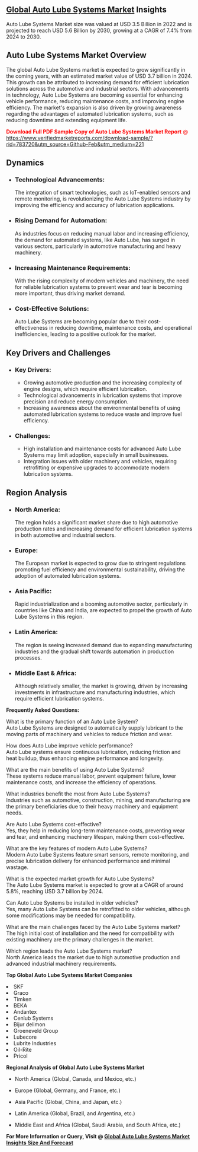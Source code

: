 <h2><a href="https://www.verifiedmarketreports.com/download-sample/?rid=783720&amp;utm_source=Github&amp;utm_medium=221" target="_blank">Global Auto Lube Systems Market</a> Insights</h2><p>Auto Lube Systems Market size was valued at USD 3.5 Billion in 2022 and is projected to reach USD 5.6 Billion by 2030, growing at a CAGR of 7.4% from 2024 to 2030.</p><p> <h2>Auto Lube Systems Market Overview</h2> <p>The global Auto Lube Systems market is expected to grow significantly in the coming years, with an estimated market value of USD 3.7 billion in 2024. This growth can be attributed to increasing demand for efficient lubrication solutions across the automotive and industrial sectors. With advancements in technology, Auto Lube Systems are becoming essential for enhancing vehicle performance, reducing maintenance costs, and improving engine efficiency. The market's expansion is also driven by growing awareness regarding the advantages of automated lubrication systems, such as reducing downtime and extending equipment life.</p> <p><p><span class=""><span style="color: #ff0000;"><strong>Download Full PDF Sample Copy of Auto Lube Systems Market Report</strong> @ </span><a href="https://www.verifiedmarketreports.com/download-sample/?rid=783720&amp;utm_source=Github-Feb&amp;utm_medium=221" target="_blank">https://www.verifiedmarketreports.com/download-sample/?rid=783720&amp;utm_source=Github-Feb&amp;utm_medium=221</a></span></p></p> <h2>Dynamics</h2> <ul> <li><h3>Technological Advancements:</h3> The integration of smart technologies, such as IoT-enabled sensors and remote monitoring, is revolutionizing the Auto Lube Systems industry by improving the efficiency and accuracy of lubrication applications.</li> <li><h3>Rising Demand for Automation:</h3> As industries focus on reducing manual labor and increasing efficiency, the demand for automated systems, like Auto Lube, has surged in various sectors, particularly in automotive manufacturing and heavy machinery.</li> <li><h3>Increasing Maintenance Requirements:</h3> With the rising complexity of modern vehicles and machinery, the need for reliable lubrication systems to prevent wear and tear is becoming more important, thus driving market demand.</li> <li><h3>Cost-Effective Solutions:</h3> Auto Lube Systems are becoming popular due to their cost-effectiveness in reducing downtime, maintenance costs, and operational inefficiencies, leading to a positive outlook for the market.</li> </ul> <h2>Key Drivers and Challenges</h2> <ul> <li><h3>Key Drivers:</h3> <ul> <li>Growing automotive production and the increasing complexity of engine designs, which require efficient lubrication.</li> <li>Technological advancements in lubrication systems that improve precision and reduce energy consumption.</li> <li>Increasing awareness about the environmental benefits of using automated lubrication systems to reduce waste and improve fuel efficiency.</li> </ul> </li> <li><h3>Challenges:</h3> <ul> <li>High installation and maintenance costs for advanced Auto Lube Systems may limit adoption, especially in small businesses.</li> <li>Integration issues with older machinery and vehicles, requiring retrofitting or expensive upgrades to accommodate modern lubrication systems.</li> </ul> </li> </ul> <h2>Region Analysis</h2> <ul> <li><h3>North America:</h3> The region holds a significant market share due to high automotive production rates and increasing demand for efficient lubrication systems in both automotive and industrial sectors.</li> <li><h3>Europe:</h3> The European market is expected to grow due to stringent regulations promoting fuel efficiency and environmental sustainability, driving the adoption of automated lubrication systems.</li> <li><h3>Asia Pacific:</h3> Rapid industrialization and a booming automotive sector, particularly in countries like China and India, are expected to propel the growth of Auto Lube Systems in this region.</li> <li><h3>Latin America:</h3> The region is seeing increased demand due to expanding manufacturing industries and the gradual shift towards automation in production processes.</li> <li><h3>Middle East & Africa:</h3> Although relatively smaller, the market is growing, driven by increasing investments in infrastructure and manufacturing industries, which require efficient lubrication systems.</li> </ul> <p><strong>Frequently Asked Questions:</strong></p> <p>What is the primary function of an Auto Lube System? <br>Auto Lube Systems are designed to automatically supply lubricant to the moving parts of machinery and vehicles to reduce friction and wear.</p> <p>How does Auto Lube improve vehicle performance? <br>Auto Lube systems ensure continuous lubrication, reducing friction and heat buildup, thus enhancing engine performance and longevity.</p> <p>What are the main benefits of using Auto Lube Systems? <br>These systems reduce manual labor, prevent equipment failure, lower maintenance costs, and increase the efficiency of operations.</p> <p>What industries benefit the most from Auto Lube Systems? <br>Industries such as automotive, construction, mining, and manufacturing are the primary beneficiaries due to their heavy machinery and equipment needs.</p> <p>Are Auto Lube Systems cost-effective? <br>Yes, they help in reducing long-term maintenance costs, preventing wear and tear, and enhancing machinery lifespan, making them cost-effective.</p> <p>What are the key features of modern Auto Lube Systems? <br>Modern Auto Lube Systems feature smart sensors, remote monitoring, and precise lubrication delivery for enhanced performance and minimal wastage.</p> <p>What is the expected market growth for Auto Lube Systems? <br>The Auto Lube Systems market is expected to grow at a CAGR of around 5.8%, reaching USD 3.7 billion by 2024.</p> <p>Can Auto Lube Systems be installed in older vehicles? <br>Yes, many Auto Lube Systems can be retrofitted to older vehicles, although some modifications may be needed for compatibility.</p> <p>What are the main challenges faced by the Auto Lube Systems market? <br>The high initial cost of installation and the need for compatibility with existing machinery are the primary challenges in the market.</p> <p>Which region leads the Auto Lube Systems market? <br>North America leads the market due to high automotive production and advanced industrial machinery requirements.</p> </p><p><strong>Top Global Auto Lube Systems Market Companies</strong></p><div data-test-id=""><p><li>SKF</li><li> Graco</li><li> Timken</li><li> BEKA</li><li> Andantex</li><li> Cenlub Systems</li><li> Bijur delimon</li><li> Groeneveld Group</li><li> Lubecore</li><li> Lubrite Industries</li><li> Oil-Rite</li><li> Pricol</li></p><div><strong>Regional Analysis of&nbsp;Global Auto Lube Systems Market</strong></div><ul><li dir="ltr"><p dir="ltr">North America&nbsp;(Global, Canada, and Mexico, etc.)</p></li><li dir="ltr"><p dir="ltr">Europe (Global, Germany, and France, etc.)</p></li><li dir="ltr"><p dir="ltr">Asia Pacific&nbsp;(Global, China, and Japan, etc.)</p></li><li dir="ltr"><p dir="ltr">Latin America&nbsp;(Global, Brazil, and Argentina, etc.)</p></li><li dir="ltr">Middle East and Africa&nbsp;(Global, Saudi Arabia, and South Africa, etc.)</li></ul><p><strong>For More Information or Query, Visit @&nbsp;</strong><strong><a href="https://www.verifiedmarketreports.com/product/auto-lube-systems-market/?utm_source=Github&amp;utm_medium=221" target="_blank">Global Auto Lube Systems Market Insights Size And Forecast</a></strong></p></div>
